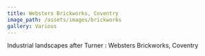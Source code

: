 ```yaml
---
title: Websters Brickworks, Coventry
image_path: /assets/images/brickworks
gallery: Various
---
```

Industrial landscapes after Turner : Websters Brickworks, Coventry